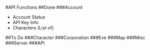 #API Functions
##Done
###Account
- Account Status
- API Key Info
- Characters (List of)

##To Do
###Character
###Corporation
###Eve
###Map
###Misc
###Server
###API

